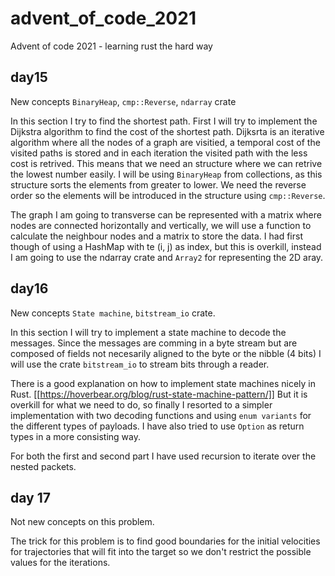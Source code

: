# advent_of_code_2021
Advent of code 2021 - learning rust the hard way


## day15

New concepts `BinaryHeap`, `cmp::Reverse`, `ndarray` crate

In this section I try to find the shortest path. First I will try to implement the Dijkstra algorithm to find the cost of the shortest path.
Dijksrta is an iterative algorithm where all the nodes of a graph are visitied, a temporal cost of the visited paths is stored and in each iteration the visited path with the less cost is retrived.
This means that we need an structure where we can retrive the lowest number easily. I will be using `BinaryHeap` from collections, as this structure sorts the elements from greater to lower.
We need the reverse order so the elements will be introduced in the structure using `cmp::Reverse`.

The graph I am going to transverse can be represented with a matrix where nodes are connected horizontally and vertically, we will use a function to calculate the neighbour nodes and a matrix to store the data.
I had first though of using a HashMap with te (i, j) as index, but this is overkill, instead I am going to use the ndarray crate and `Array2` for representing the 2D aray.

## day16

New concepts `State machine`, `bitstream_io` crate.

In this section I will try to implement a state machine to decode the messages. Since the messages are comming in a byte stream but are composed of fields not necesarily aligned to the byte or the nibble (4 bits) I will use the crate `bitstream_io` to stream bits through a reader.

There is a good explanation on how to implement state machines nicely in Rust. [[https://hoverbear.org/blog/rust-state-machine-pattern/]]
But it is overkill for what we need to do, so finally I resorted to a simpler implementation with two decoding functions and using `enum variants` for the different types of payloads. I have also tried to use `Option` as return types in a more consisting way.

For both the first and second part I have used recursion to iterate over the nested packets.

## day 17

Not new concepts on this problem.

The trick for this problem is to find good boundaries for the initial velocities for trajectories that will fit into the target so we don't restrict the possible values for the iterations.
